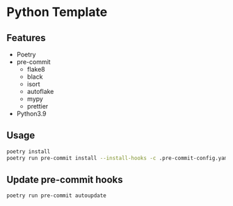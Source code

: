 # Python Template

## Features

- Poetry
- pre-commit
    - flake8
    - black
    - isort
    - autoflake
    - mypy
    - prettier
- Python3.9

## Usage

```bash
poetry install
poetry run pre-commit install --install-hooks -c .pre-commit-config.yaml
```

## Update pre-commit hooks

```bash
poetry run pre-commit autoupdate
```

